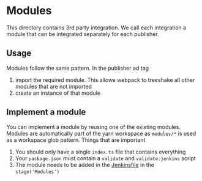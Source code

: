 # Modules

This directory contains 3rd party integration. We call each integration a module
that can be integrated separately for each publisher.

## Usage

Modules follow the same pattern. In the publisher ad tag

1. import the required module. This allows webpack to treeshake all other modules that are not imported
2. create an instance of that module

## Implement a module

You can implement a module by reusing one of the existing modules. Modules are automatically part of the
yarn workspace as `modules/*` is used as a workspace glob pattern. Things that are important

1. You should only have a single `index.ts` file that contains everything
2. Your `package.json` must contain a `validate` and `validate:jenkins` script
3. The module needs to be added in the [Jenkinsfile](../Jenkinsfile) in the `stage('Modules')`
